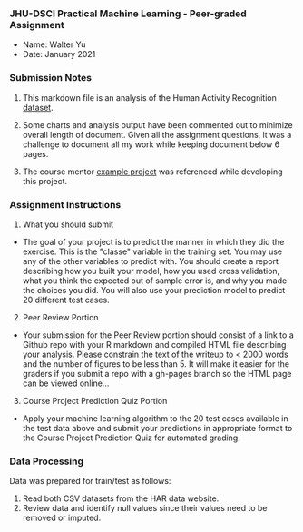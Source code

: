 ### JHU-DSCI Practical Machine Learning - Peer-graded Assignment

* Name: Walter Yu
* Date: January 2021

### Submission Notes

1. This markdown file is an analysis of the Human Activity Recognition [dataset][01.00].

[01.00]: http://web.archive.org/web/20161224072740/http:/groupware.les.inf.puc-rio.br/har

2. Some charts and analysis output have been commented out to minimize overall length of document. Given all the assignment questions, it was a challenge to document all my work while keeping document below 6 pages.

3. The course mentor [example project][01.01] was referenced while developing this project.

[01.01]: http://lgreski.github.io/practicalmachinelearning/

### Assignment Instructions

1. What you should submit

* The goal of your project is to predict the manner in which they did the exercise. This is the "classe" variable in the training set. You may use any of the other variables to predict with. You should create a report describing how you built your model, how you used cross validation, what you think the expected out of sample error is, and why you made the choices you did. You will also use your prediction model to predict 20 different test cases.

2. Peer Review Portion

* Your submission for the Peer Review portion should consist of a link to a Github repo with your R markdown and compiled HTML file describing your analysis. Please constrain the text of the writeup to < 2000 words and the number of figures to be less than 5. It will make it easier for the graders if you submit a repo with a gh-pages branch so the HTML page can be viewed online...

3. Course Project Prediction Quiz Portion

* Apply your machine learning algorithm to the 20 test cases available in the test data above and submit your predictions in appropriate format to the Course Project Prediction Quiz for automated grading.

### Data Processing

Data was prepared for train/test as follows:

1. Read both CSV datasets from the HAR data website.
2. Review data and identify null values since their values need to be removed or imputed.
